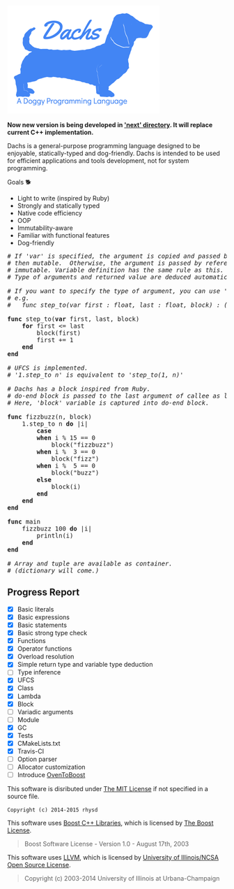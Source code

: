 <img src="misc/dachs-logo.png" width="350" alt="Dachs Programming Language"/>

**Now new version is being developed in ['next' directory](./next). It will replace current C++ implementation.**

Dachs is a general-purpose programming language designed to be enjoyable, statically-typed and dog-friendly. Dachs is intended to be used for efficient applications and tools development, not for system programming.

Goals :dog2:
- Light to write (inspired by Ruby)
- Strongly and statically typed
- Native code efficiency
- OOP
- Immutability-aware
- Familiar with functional features
- Dog-friendly

<pre>
<i># If 'var' is specified, the argument is copied and passed by value</i>
<i># then mutable.  Otherwise, the argument is passed by reference then</i>
<i># immutable. Variable definition has the same rule as this.</i>
<i># Type of arguments and returned value are deduced automatically.</i>

<i># If you want to specify the type of argument, you can use ':'.</i>
<i># e.g.</i>
<i>#   func step_to(var first : float, last : float, block) : ()</i>

<b>func</b> step_to(<b>var</b> first, last, block)
    <b>for</b> first &lt;= last
        block(first)
        first += 1
    <b>end</b>
<b>end</b>

<i># UFCS is implemented.</i>
<i># '1.step_to n' is equivalent to 'step_to(1, n)'</i>

<i># Dachs has a block inspired from Ruby.</i>
<i># do-end block is passed to the last argument of callee as lambda object.</i>
<i># Here, 'block' variable is captured into do-end block.</i>

<b>func</b> fizzbuzz(n, block)
    1.step_to n <b>do</b> |i|
        <b>case</b>
        <b>when</b> i % 15 == 0
            block("fizzbuzz")
        <b>when</b> i %  3 == 0
            block("fizz")
        <b>when</b> i %  5 == 0
            block("buzz")
        <b>else</b>
            block(i)
        <b>end</b>
    <b>end</b>
<b>end</b>

<b>func</b> main
    fizzbuzz 100 <b>do</b> |i|
        println(i)
    <b>end</b>
<b>end</b>

<i># Array and tuple are available as container.</i>
<i># (dictionary will come.)</i>
</pre>

<!--
# If 'var' is specified, the argument is copied and passed by value
# then mutable.  Otherwise, the argument is passed by reference then
# immutable. Variable definition has the same rule as this.
# Type of arguments and returned value are deduced automatically.

# If you want to specify the type of argument, you can use ':'.
# e.g.</i>
#   func step_to(var first : float, last : float, block) : ()

func step_to(var first, last, block)
    for first <= last
        block(first)
        first += 1
    end
end

# UFCS is implemented.
# '1.step_to n' is equivalent to 'step_to(1, n)'

# Dachs has a block inspired from Ruby.
# do-end block is passed to the last argument of callee as lambda object.
# Here, 'block' variable is captured into do-end block.

func fizzbuzz(n, block)
    1.step_to n do |i|
        case
        when i % 15 == 0
            block("fizzbuzz")
        when i %  3 == 0
            block("fizz")
        when i %  5 == 0
            block("buzz")
        else
            block(i)
        end
    end
end

func main
    fizzbuzz 100 do |i|
        println(i)
    end
end

# Array and tuple are available as container.
# (dictionary will come.)
-->

## Progress Report

- [x] Basic literals
- [x] Basic expressions
- [x] Basic statements
- [x] Basic strong type check
- [x] Functions
- [x] Operator functions
- [x] Overload resolution
- [x] Simple return type and variable type deduction
- [ ] Type inference
- [x] UFCS
- [x] Class
- [x] Lambda
- [x] Block
- [ ] Variadic arguments
- [ ] Module
- [x] GC
- [x] Tests
- [x] CMakeLists.txt
- [x] Travis-CI
- [ ] Option parser
- [ ] Allocator customization
- [ ] Introduce [OvenToBoost](https://github.com/faithandbrave/OvenToBoost)

This software is disributed under [The MIT License](http://opensource.org/licenses/MIT) if not specified in a source file.

    Copyright (c) 2014-2015 rhysd

This software uses [Boost C++ Libraries](http://www.boost.org/), which is licensed by [The Boost License](http://www.boost.org/users/license.html).

> Boost Software License - Version 1.0 - August 17th, 2003

This software uses [LLVM](http://llvm.org/), which is licensed by [University of Illinois/NCSA Open Source License](http://opensource.org/licenses/UoI-NCSA.php).

> Copyright (c) 2003-2014 University of Illinois at Urbana-Champaign
